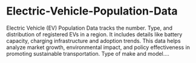 # Electric-Vehicle-Population-Data
Electric Vehicle (EV) Population Data tracks the number.
Type, and distribution of registered EVs in a region.
It includes details like battery capacity, charging infrastructure and adoption trends. 
This data helps analyze market growth, environmental impact, and policy effectiveness in promoting sustainable transportation.
Type of make and model....
